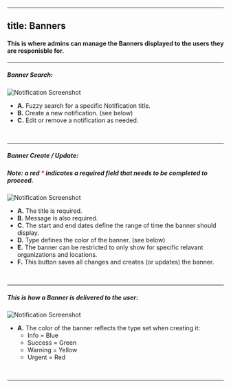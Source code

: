 
---
title: Banners
---

#### This is where admins can manage the Banners displayed to the users they are responisble for.

<hr />

##### Banner Search:

![Notification Screenshot](/screenPrints/bannerSearch.png)

- **A.** Fuzzy search for a specific Notification title.
- **B.** Create a new notification. (see below)
- **C.** Edit or remove a notification as needed.

<br />

<hr />

##### Banner Create / Update:
##### Note: a red <b style="color: red;">*</b> indicates a required field that needs to be completed to proceed.

![Notification Screenshot](/screenPrints/bannerCreate.png)

- **A.** The title is required.
- **B.** Message is also required.
- **C.** The start and end dates define the range of time the banner should display.
- **D.** Type defines the color of the banner. (see below)
- **E.** The banner can be restricted to only show for specific relavant organizations and locations.
- **F.** This button saves all changes and creates (or updates) the banner.

<br />
<hr />

##### This is how a Banner is delivered to the user:

![Notification Screenshot](/screenPrints/bannerShowing.png)

- **A.** The color of the banner reflects the type set when creating it:
    - Info = Blue
    - Success = Green
    - Warning = Yellow
    - Urgent = Red

<br />
<hr />

